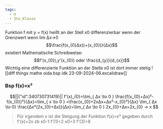 ```yaml
---
tags:
  - m
  - 3te_Klasse
---
```

Funktion f mit y = f(x) heißt an der Stell x0 differenzierbar wenn der Grenzwert wenn lim Δx→0 $$\frac{f(x_{0}Δx))+(x_{0})}{Δx}$$ existiert 
Mathematische Schreibweise: $$f'(x_{0}),y'(x_{0}) oder \frac{d_{y}}{d_{x}}$$
Wichtig eine differenzierte Funktion an der Stelle x0 ist dort immer stetig
![[diff things mathe oida bsp idk 23-09-2024-06.excalidraw]]
### Bsp f(x)=x²
```math
||{"id":340730731419}||

f'(x)_{0}=\lim_{ Δx \to 0 } \frac{f(x_{0}+Δx)²-f(x_{0})²}{Δx}=\lim_{ x \to 0 } =\frac{x_{0}+2xΔx+Δx²-x_{0}²}{Δx}
\lim_{ Δx \to 0} \frac{Δx*(2x_{0}+Δx)}{Δx}=\lim_{ Δx \to 0 } 2x_{0}+Δx=2x_{0} → x 
```

> Für irgendein x ist die Steigung der Funktion f(x)=x² gegeben durch f'(x)=2x
> zb x0-1 f'(1)=2 x0=3 f'(3)=8
